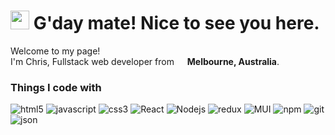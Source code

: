 <h1><img src="https://emojis.slackmojis.com/emojis/images/1531849430/4246/blob-sunglasses.gif?1531849430" width="30"/> G'day mate! Nice to see you here.</h1>

<p>Welcome to my page! </br> I'm Chris, Fullstack web developer from <img src="https://image.flaticon.com/icons/svg/206/206618.svg" width="13"/> <b>Melbourne, Australia</b>. </p>
<h3>Things I code with</h3>
<p>


  <img alt="html5" src="https://img.shields.io/badge/-HTML5-E34F26?style=flat-square&logo=html5&logoColor=white" />
  <img alt="javascript" src="https://img.shields.io/badge/-JavaScript-F7DF1E?style=flat-square&logo=javascript&logoColor=black" />
  <img alt="css3" src="https://img.shields.io/badge/-CSS3-1572B6?style=flat-square&logo=CSS3&logoColor=white" />
  <!-- <img alt="Mongo" src="https://img.shields.io/badge/-MongoDB-234ea94b?style=flat-square&logo=mongodb&logoColor=white" /> -->
  <!-- <img alt="express" src="https://img.shields.io/badge/-express-404D59?style=flat-square&logo=express&logoColor=white" />   -->
  <img alt="React" src="https://img.shields.io/badge/-React-45b8d8?style=flat-square&logo=react&logoColor=white" />
  <img alt="Nodejs" src="https://img.shields.io/badge/-Nodejs-43853d?style=flat-square&logo=Node.js&logoColor=white" />
  <img alt="redux" src="https://img.shields.io/badge/-Redux-764ABC?style=flat-square&logo=redux&logoColor=white" />
  <img alt="MUI" src="https://img.shields.io/badge/-Material--UI-0081CB?style=flat-square&logo=material-ui&logoColor=white" />
  <img alt="npm" src="https://img.shields.io/badge/-NPM-CB3837?style=flat-square&logo=npm&logoColor=white" />
  <img alt="git" src="https://img.shields.io/badge/-Git-F05032?style=flat-square&logo=git&logoColor=white" />
  <img alt="json" src="https://img.shields.io/badge/-JSON-000000?style=flat-square&logo=JSON&logoColor=white" />

</p>


